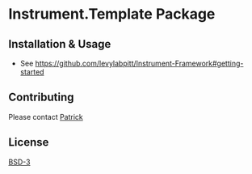 # Instrument.Template Package

## Installation & Usage

- See https://github.com/levylabpitt/Instrument-Framework#getting-started

## Contributing

Please contact [Patrick](p.irvin@levylab.org)

## License

[BSD-3](https://opensource.org/licenses/BSD-3-Clause)
